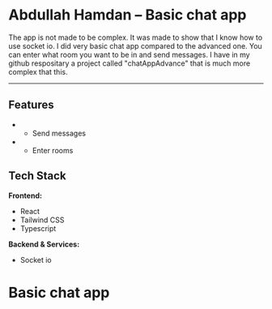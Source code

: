 # Abdullah Hamdan – Basic chat app

The app is not made to be complex. It was made to show that I know how to use socket io. I did very basic chat app compared to the advanced one. You can enter what room you want to be in and send messages. I have in my github respositary a project called "chatAppAdvance" that is much more complex that this.

---

## Features

- - Send messages

- - Enter rooms

## Tech Stack

**Frontend:**

- React
- Tailwind CSS
- Typescript

**Backend & Services:**

- Socket io

# Basic chat app

